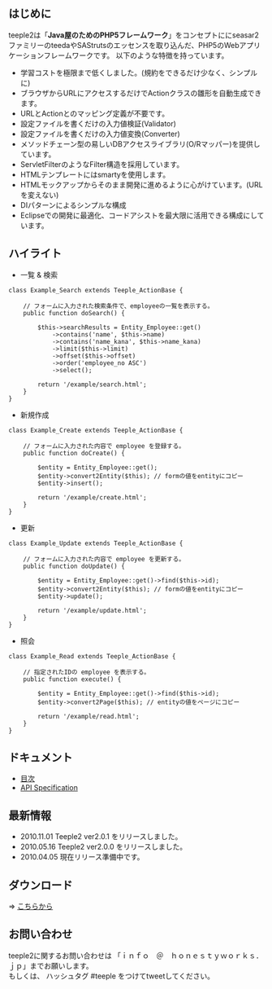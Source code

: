 ## はじめに ##
teeple2は「**Java屋のためのPHP5フレームワーク**」をコンセプトににseasar2ファミリーのteedaやSAStrutsのエッセンスを取り込んだ、PHP5のWebアプリケーションフレームワークです。
以下のような特徴を持っています。

  * 学習コストを極限まで低くしました。(規約をできるだけ少なく、シンプルに)
  * ブラウザからURLにアクセスするだけでActionクラスの雛形を自動生成できます。
  * URLとActionとのマッピング定義が不要です。
  * 設定ファイルを書くだけの入力値検証(Validator)
  * 設定ファイルを書くだけの入力値変換(Converter)
  * メソッドチェーン型の易しいDBアクセスライブラリ(O/Rマッパー)を提供しています。
  * ServletFilterのようなFilter構造を採用しています。
  * HTMLテンプレートにはsmartyを使用します。
  * HTMLモックアップからそのまま開発に進めるように心がけています。(URLを変えない)
  * DIパターンによるシンプルな構成
  * Eclipseでの開発に最適化、コードアシストを最大限に活用できる構成にしています。

## ハイライト ##

  * 一覧 & 検索
```
class Example_Search extends Teeple_ActionBase {

    // フォームに入力された検索条件で、employeeの一覧を表示する。
    public function doSearch() {

        $this->searchResults = Entity_Employee::get()
            ->contains('name', $this->name)
            ->contains('name_kana', $this->name_kana)
            ->limit($this->limit)
            ->offset($this->offset)
            ->order('employee_no ASC')
            ->select();

        return '/example/search.html';
    }
}
```

  * 新規作成
```
class Example_Create extends Teeple_ActionBase {

    // フォームに入力された内容で employee を登録する。
    public function doCreate() {

        $entity = Entity_Employee::get();
        $entity->convert2Entity($this); // formの値をentityにコピー
        $entity->insert();

        return '/example/create.html';
    }
}
```

  * 更新
```
class Example_Update extends Teeple_ActionBase {

    // フォームに入力された内容で employee を更新する。
    public function doUpdate() {

        $entity = Entity_Employee::get()->find($this->id);
        $entity->convert2Entity($this); // formの値をentityにコピー
        $entity->update();

        return '/example/update.html';
    }
}
```

  * 照会
```
class Example_Read extends Teeple_ActionBase {

    // 指定されたIDの employee を表示する。
    public function execute() {

        $entity = Entity_Employee::get()->find($this->id);
        $entity->convert2Page($this); // entityの値をページにコピー

        return '/example/read.html';
    }
}
```

## ドキュメント ##
  * [目次](TableOfContents.md)
  * [API Specification](http://my.honestyworks.jp/teeple2/phpdoc/)

## 最新情報 ##
  * 2010.11.01 Teeple2 ver2.0.1 をリリースしました。
  * 2010.05.16 Teeple2 ver2.0.0 をリリースしました。
  * 2010.04.05 現在リリース準備中です。

## ダウンロード ##

⇒ [こちらから](http://code.google.com/p/teeple2/downloads/list)


## お問い合わせ ##
teeple2に関するお問い合わせは
「ｉｎｆｏ　＠　ｈｏｎｅｓｔｙｗｏｒｋｓ．ｊｐ」までお願いします。<br />
もしくは、 ハッシュタグ #teeple をつけてtweetしてください。



